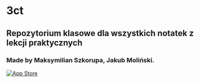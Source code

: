# 3ct

## Repozytorium klasowe dla wszystkich notatek z lekcji praktycznych

### Made by Maksymilian Szkorupa, Jakub Moliński.

[![App Store](https://img.shields.io/badge/App_Store-0D96F6?logo=app-store&logoColor=white)](#)
